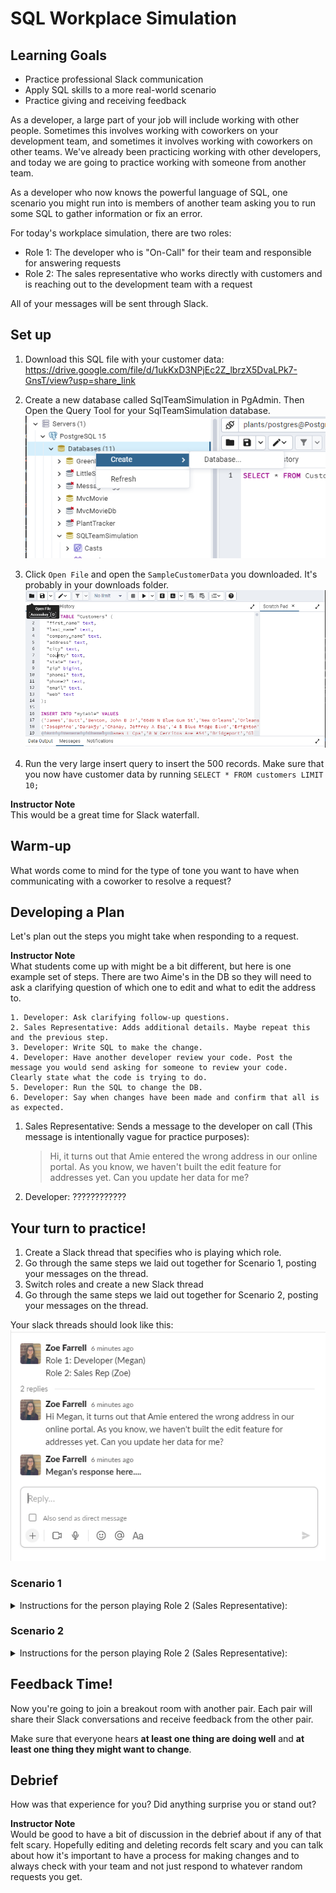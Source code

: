 # SQL Workplace Simulation

## Learning Goals
* Practice professional Slack communication
* Apply SQL skills to a more real-world scenario
* Practice giving and receiving feedback

As a developer, a large part of your job will include working with other people. Sometimes this involves working with coworkers on your development team, and sometimes it involves working with coworkers on other teams. We've already been practicing working with other developers, and today we are going to practice working with someone from another team.

As a developer who now knows the powerful language of SQL, one scenario you might run into is members of another team asking you to run some SQL to gather information or fix an error.

For today's workplace simulation, there are two roles:

* Role 1: The developer who is "On-Call" for their team and responsible for answering requests
* Role 2: The sales representative who works directly with customers and is reaching out to the development team with a request

All of your messages will be sent through Slack.

## Set up
1. Download this SQL file with your customer data: https://drive.google.com/file/d/1ukKxD3NPjEc2Z_lbrzX5DvaLPk7-GnsT/view?usp=share_link

2. Create a new database called SqlTeamSimulation in PgAdmin. Then Open the Query Tool for your SqlTeamSimulation database.
![create database in pgadmin](/Mod2/Images/Week5/create_database.png)

3. Click `Open File` and open the `SampleCustomerData` you downloaded. It's probably in your downloads folder.
![open file in pgadmin](/Mod2/Images/Week5/open_file_in_pgadmin.png)

4. Run the very large insert query to insert the 500 records. Make sure that you now have customer data by running `SELECT * FROM customers LIMIT 10;`

<aside class="instructor-notes">
    <p><strong>Instructor Note</strong><br> This would be a great time for Slack waterfall.</p>
</aside>

## Warm-up
What words come to mind for the type of tone you want to have when communicating with a coworker to resolve a request? 

## Developing a Plan
Let's plan out the steps you might take when responding to a request. 


<aside class="instructor-notes">
    <p><strong>Instructor Note</strong><br> 
    What students come up with might be a bit different, but here is one example set of steps. There are two Aime's in the DB so they will need to ask a clarifying question of which one to edit and what to edit the address to.
    
    1. Developer: Ask clarifying follow-up questions.
    2. Sales Representative: Adds additional details. Maybe repeat this and the previous step.
    3. Developer: Write SQL to make the change.
    4. Developer: Have another developer review your code. Post the message you would send asking for someone to review your code.  Clearly state what the code is trying to do.
    5. Developer: Run the SQL to change the DB.
    6. Developer: Say when changes have been made and confirm that all is as expected.
</p>
</aside>

1. Sales Representative: Sends a message to the developer on call (This message is intentionally vague for practice purposes):

    > Hi, it turns out that Amie entered the wrong address in our online portal. As you know, we haven't built the edit feature for addresses yet. Can you update her data for me?

1. Developer: ????????????

## Your turn to practice!

1. Create a Slack thread that specifies who is playing which role. 
2. Go through the same steps we laid out together for Scenario 1, posting your messages on the thread. 
3. Switch roles and create a new Slack thread
4. Go through the same steps we laid out together for Scenario 2, posting your messages on the thread.

Your slack threads should look like this:
![open file in pgadmin](/Mod2/Images/Week5/workplace_simulation_thread.png)

### Scenario 1
<details><summary>Instructions for the person playing Role 2 (Sales Representative):</summary><br/>
<p align='center'>
First Message: Hello! Can you help me out with some research we are doing on our Midwest market? We are looking at a couple of key cities and we want to know where we currently have the most customers.

Follow up: You are interested to know if Chicago or Milwaukee has the most customers and how many customers each city has.
</p>
</details>

### Scenario 2
<details><summary>Instructions for the person playing Role 2 (Sales Representative):</summary><br/>
<p align='center'>
Hello! Can you help me fix some incorrect information? Florance Bookamer entered her information twice and having her in our system twice is causing a lot of confusion, especially because her address is incorrect for one of the records. Can you delete the incorrect record?

Follow up: One of the records she put her name as `Flo Bookamer`. You want to delete the record where her name is entered as `Flo Bookamer` and her address is `89999 E 15th St`. The correct address is `89992 E 15th St`.
</p>
</details>

## Feedback Time!

Now you're going to join a breakout room with another pair. Each pair will share their Slack conversations and receive feedback from the other pair.

Make sure that everyone hears **at least one thing are doing well** and **at least one thing they might want to change**.


## Debrief
How was that experience for you? Did anything surprise you or stand out?

<aside class="instructor-notes">
    <p><strong>Instructor Note</strong><br> Would be good to have a bit of discussion in the debrief about if any of that felt scary. Hopefully editing and deleting records felt scary and you can talk about how it's important to have a process for making changes and to always check with your team and not just respond to whatever random requests you get.</p>
</aside>
